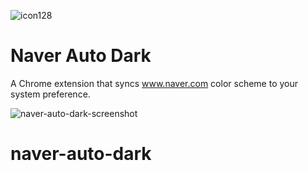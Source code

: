 ![icon128](https://user-images.githubusercontent.com/19797697/126921180-39869725-4286-4efb-a289-03e918d2d81b.png)

# Naver Auto Dark

A Chrome extension that syncs www.naver.com color scheme to your system preference.

![naver-auto-dark-screenshot](https://user-images.githubusercontent.com/19797697/126921340-59bdc8a2-dbcc-4d87-9b2e-61fb45f144e2.png)
# naver-auto-dark
